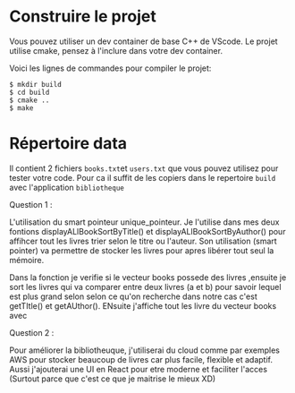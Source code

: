 # Construire le projet
Vous pouvez utiliser un dev container de base C++ de VScode.
Le projet utilise cmake, pensez à l'inclure dans votre dev container.

Voici les lignes de commandes pour compiler le projet:
```
$ mkdir build
$ cd build
$ cmake ..
$ make
```

# Répertoire data

Il contient 2 fichiers `books.txt`et `users.txt` que vous pouvez utilisez pour tester votre code.
Pour ca il suffit de les copiers dans le repertoire `build` avec l'application `bibliotheque`


Question 1 :

L'utilisation du smart pointeur unique_pointeur. Je l'utilise dans mes deux fontions displayALlBookSortByTitle() et displayALlBookSortByAuthor() pour affihcer tout les livres trier selon le titre ou l'auteur. Son utilisation (smart pointer) va permettre de stocker les livres pour apres libérer tout seul la mémoire. 

Dans la fonction je verifie si le vecteur books possede des livres ,ensuite je sort les livres qui va comparer entre deux livres (a et b) pour savoir lequel est plus grand selon selon ce qu'on recherche dans notre cas c'est getTItle() et getAUthor(). ENsuite j'affiche tout les livre du vecteur books avec 

Question 2 :

Pour améliorer la bibliotheuque, j'utiliserai du cloud comme par exemples AWS pour stocker beaucoup de livres car plus facile, flexible et adaptif. Aussi j'ajouterai une UI en React pour etre moderne et faciliter l'acces (Surtout parce que c'est ce que je maitrise le mieux XD)